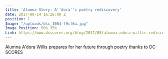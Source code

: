 ```yaml
---
title: 'Alumna Story: A''dora''s poetry rediscovery'
date: 2017-08-14 16:26:00 Z
position: 1
Image: "/uploads/dsc_1004-f9cf6a.jpg"
Image Position: 50% 35%
Link: https://www.dcscores.org/blog/2017/08/alumna-adora-willis-rediscovers-the-power-of-poetry
---
```


Alumna A'dora Willis prepares for her future through poetry thanks to DC SCORES